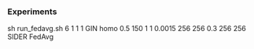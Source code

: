 ### Experiments
sh run_fedavg.sh 6 1 1 1 GIN homo 0.5 150 1 1 0.0015 256 256 0.3 256 256  SIDER FedAvg